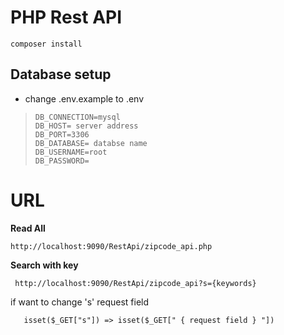 # PHP Rest API
	
    composer install

## Database setup
	
 - change .env.example to .env
>     DB_CONNECTION=mysql
>     DB_HOST= server address
>     DB_PORT=3306
>     DB_DATABASE= databse name
>     DB_USERNAME=root
>     DB_PASSWORD=

# URL
**Read All**

    http://localhost:9090/RestApi/zipcode_api.php

**Search with key**
   

     http://localhost:9090/RestApi/zipcode_api?s={keywords}

 if want to change 's' request field 

       isset($_GET["s"]) => isset($_GET[" { request field } "])


